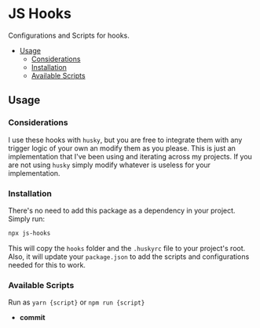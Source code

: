 # JS Hooks <!-- omit in toc -->
Configurations and Scripts for hooks.

- [Usage](#usage)
  - [Considerations](#considerations)
  - [Installation](#installation)
  - [Available Scripts](#available-scripts)

## Usage

### Considerations
I use these hooks with `husky`, but you are free to integrate them with any trigger logic of your own an modify them as you please. This is just an implementation that I've been using and iterating across my projects. If you are not using `husky` simply modify whatever is useless for your implementation.

### Installation
There's no need to add this package as a dependency in your project. Simply run:
```sh
npx js-hooks
```
This will copy the `hooks` folder and the `.huskyrc` file to your project's root. Also, it will update your `package.json` to add the scripts and configurations needed for this to work.

### Available Scripts
Run as `yarn {script}` or `npm run {script}`
* **commit**
